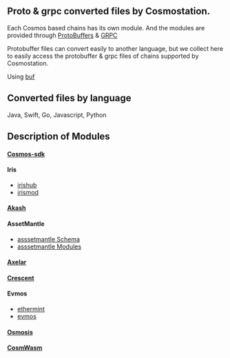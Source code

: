 ## Proto & grpc converted files by Cosmostation.

Each Cosmos based chains has its own module. And the modules are provided through [ProtoBuffers](https://github.com/protocolbuffers) & [GRPC](https://github.com/grpc)

Protobuffer files can convert easily to another language, but we collect here to easily access the protobuffer & grpc files of chains supported by Cosmostation.

Using [buf](https://github.com/bufbuild) 



## Converted files by language
Java, Swift, Go, Javascript, Python 



## Description of Modules
 #### [Cosmos-sdk](https://github.com/cosmos/cosmos-sdk/tree/main/proto)


 #### Iris
  - [irishub](https://github.com/irisnet/irishub/tree/master/proto)
  - [irismod](https://github.com/irisnet/irismod/tree/main/proto)


 #### [Akash](https://github.com/akash-network/akash-api/tree/main/proto)


 #### AssetMantle
  - [asssetmantle Schema](https://github.com/AssetMantle/schema/tree/master/proto)
  - [asssetmantle Modules](https://github.com/AssetMantle/modules/tree/master/proto)


 #### [Axelar](https://github.com/axelarnetwork/axelar-core/tree/main/proto)


 #### [Crescent](https://github.com/crescent-network/crescent/tree/main/proto)


 #### Evmos
  - [ethermint](https://github.com/evmos/evmos/tree/main/proto/ethermint)
  - [evmos](https://github.com/evmos/evmos/tree/main/proto/evmos)


 

 #### [Osmosis](https://github.com/osmosis-labs/osmosis/tree/main/proto)



 #### [CosmWasm](https://github.com/CosmWasm/wasmd/tree/main/proto)